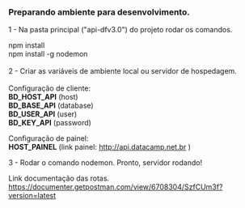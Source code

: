 <strong><h3>Preparando ambiente para desenvolvimento.</h3></strong>

1 - Na pasta principal ("api-dfv3.0") do projeto rodar os comandos.

npm install 
<br>
npm install -g nodemon 
<br>
<br>
2 - Criar as variáveis de ambiente local ou servidor de hospedagem.
<br>
<br>
Configuração de cliente:
<br>
<strong>BD_HOST_API</strong> (host)
<br>
<strong>BD_BASE_API</strong> (database)
<br>
<strong>BD_USER_API</strong> (user)
<br>
<strong>BD_KEY_API</strong> (password)
<br>

Configuração de painel:
<br>
<strong>HOST_PAINEL</strong> (link painel: http://api.datacamp.net.br )<br>

3 - Rodar o comando nodemon. Pronto, servidor rodando!

Link documentação das rotas.
https://documenter.getpostman.com/view/6708304/SzfCUm3f?version=latest
